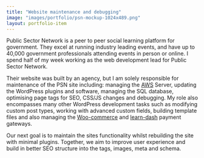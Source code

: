 ```yaml
---
title: "Website maintenance and debugging"
image: "images/portfolio/psn-mockup-1024x489.png"
layout: portfolio-item
---
```


Public Sector Network is a peer to peer social learning platform for government. They excel at running industry leading events, and have up to 40,000 government professionals attending events in person or online. I spend half of my week working as the web development lead for Public Sector Network.

Their website was built by an agency, but I am solely responsible for maintenance of the PSN site including: managing the [AWS](https://aws.amazon.com/) Server, updating the WordPress plugins and software, managing the SQL database, optimising page tags for SEO, CSS/JS changes and debugging. My role also encompasses many other WordPress development tasks such as modifying custom post types, working with advanced custom fields, building template files and also managing the [Woo-commerce](https://woocommerce.com/) and [learn-dash](https://www.learndash.com/) payment gateways.

Our next goal is to maintain the sites functionality whilst rebuilding the site with minimal plugins. Together, we aim to improve user experience and build in better SEO structure into the tags, images, meta and schema.
